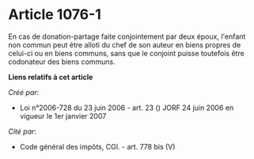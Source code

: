 # Article 1076-1

En cas de donation-partage faite conjointement par deux époux, l'enfant non commun peut être alloti du chef de son auteur en
biens propres de celui-ci ou en biens communs, sans que le conjoint puisse toutefois être codonateur des biens communs.

**Liens relatifs à cet article**

_Créé par_:

  - Loi n°2006-728 du 23 juin 2006 - art. 23 () JORF 24 juin 2006 en vigueur le 1er janvier 2007

_Cité par_:

  - Code général des impôts, CGI. - art. 778 bis (V)
